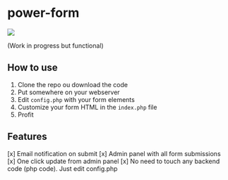 # power-form

<img src="https://travis-ci.com/7PH/power-form.svg?branch=master">

(Work in progress but functional)

## How to use

1. Clone the repo ou download the code
2. Put somewhere on your webserver
3. Edit `config.php` with your form elements
4. Customize your form HTML in the `index.php` file
5. Profit

## Features

[x] Email notification on submit
[x] Admin panel with all form submissions
[x] One click update from admin panel
[x] No need to touch any backend code (php code). Just edit config.php
